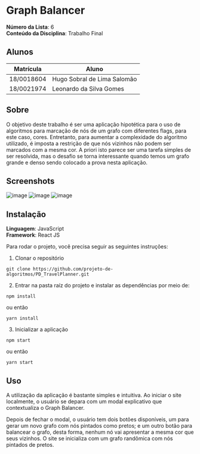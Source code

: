 # Graph Balancer

**Número da Lista**: 6<br>
**Conteúdo da Disciplina**: Trabalho Final<br>

## Alunos
|Matrícula | Aluno |
| -- | -- |
| 18/0018604  |  Hugo Sobral de Lima Salomão |
| 18/0021974  |  Leonardo da Silva Gomes |

## Sobre 
O objetivo deste trabalho é ser uma aplicação hipotética para o uso de algoritmos para marcação de nós de um grafo com diferentes flags, para este caso, cores. Entretanto, para aumentar a complexidade do algoritmo utilizado, é imposta a restrição de que nós vizinhos não podem ser marcados com a mesma cor. A priori isto parece ser uma tarefa simples de ser resolvida, mas o desafio se torna interessante quando temos um grafo grande e denso sendo colocado a prova nesta aplicação.

## Screenshots
![image](https://user-images.githubusercontent.com/61520601/138800952-cdbcfb87-cf45-44da-9867-4beb10e5d027.png)
![image](https://user-images.githubusercontent.com/61520601/138800972-53763c6d-12cc-42e7-bf4f-b4786e97379f.png)
![image](https://user-images.githubusercontent.com/61520601/138800993-b7ed5658-6ab2-4bd6-8ebc-7a31393abc11.png)


## Instalação 
**Linguagem**: JavaScript<br>
**Framework**: React JS<br>

Para rodar o projeto, você precisa seguir as seguintes instruções:

1. Clonar o repositório
```
git clone https://github.com/projeto-de-algoritmos/PD_TravelPlanner.git
```

2. Entrar na pasta raíz do projeto e instalar as dependências por meio de:
```
npm install
```
ou então
```
yarn install
```

3. Inicializar a aplicação
```
npm start
```
ou então
```
yarn start
```

## Uso
A utilização da aplicação é bastante simples e intuitiva. Ao iniciar o site localmente, o usuário se depara com um modal explicativo que contextualiza o Graph  Balancer.

Depois de fechar o modal, o usuário tem dois botões disponíveis, um para gerar um novo grafo com nós pintados como pretos; e um outro botão para balancear o grafo, desta forma, nenhum nó vai apresentar a mesma cor que seus vizinhos. O site se inicializa com um grafo randômica com nós pintados de pretos.

